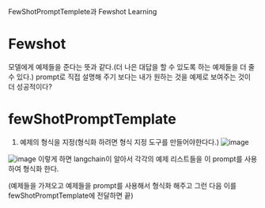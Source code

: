 FewShotPromptTemplete과 Fewshot Learning

# Fewshot
모델에게 예제들을 준다는 뜻과 같다.(더 나은 대답을 할 수 있도록 하는 예제들을 더 줄 수 있다.)
prompt로 직접 설명해 주기 보다는 내가 원하는 것을 예제로 보여주는 것이 더 성공적이다?

# fewShotPromptTemplate
1. 예제의 형식을 지정(형식화 하려면 형식 지정 도구를 만들어야한다다.)
![image](https://github.com/kdahun/fullstack-gpt/assets/101082485/3eff65f1-dd10-4842-a028-93b0f53c1695)



![image](https://github.com/kdahun/fullstack-gpt/assets/101082485/b4c15e80-e9f8-4bed-9835-c3ca50931c44)
이렇게 하면 langchain이 알아서 각각의 예제 리스트들을 이 prompt를 사용하여 형식화 한다.


(예제들을 가져오고 예제들을 prompt를 사용해서 형식화 해주고
그런 다음 이를 fewShotPromptTemplate에 전달하면 끝)
